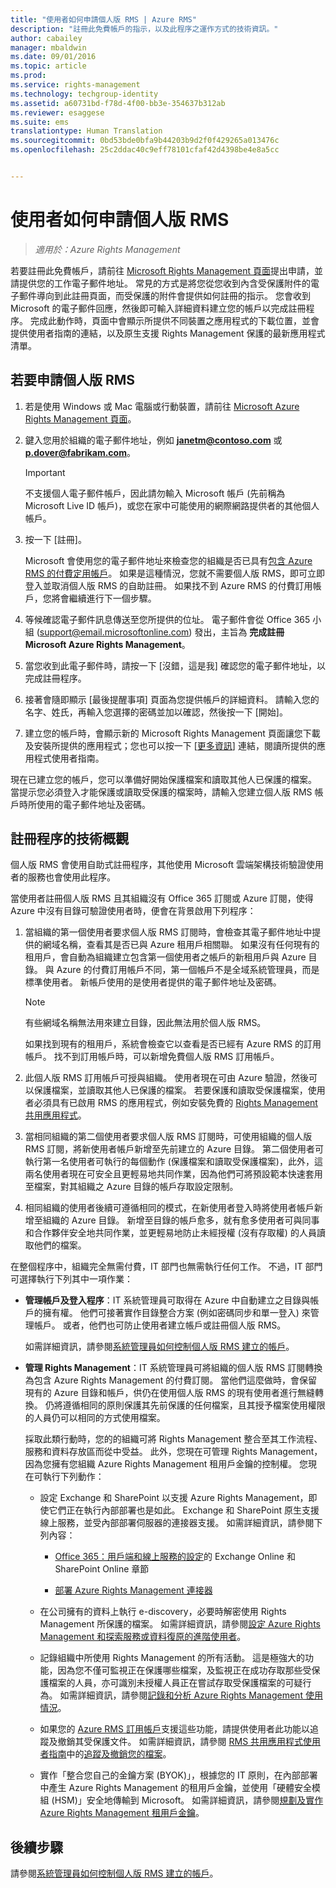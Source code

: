 ```yaml
---
title: "使用者如何申請個人版 RMS | Azure RMS"
description: "註冊此免費帳戶的指示，以及此程序之運作方式的技術資訊。"
author: cabailey
manager: mbaldwin
ms.date: 09/01/2016
ms.topic: article
ms.prod: 
ms.service: rights-management
ms.technology: techgroup-identity
ms.assetid: a60731bd-f78d-4f00-bb3e-354637b312ab
ms.reviewer: esaggese
ms.suite: ems
translationtype: Human Translation
ms.sourcegitcommit: 0bd53bde0bfa9b44203b9d2f0f429265a013476c
ms.openlocfilehash: 25c2ddac40c9eff78101cfaf42d4398be4e8a5cc


---
```


# 使用者如何申請個人版 RMS

>*適用於：Azure Rights Management*

若要註冊此免費帳戶，請前往 [Microsoft Rights Management 頁面](https://portal.office.com/signup?sku=rms&ru=https%3A%2F%2Fportal.azurerms.com%2F%23%2Fdownload)提出申請，並請提供您的工作電子郵件地址。 常見的方式是將您從您收到內含受保護附件的電子郵件導向到此註冊頁面，而受保護的附件會提供如何註冊的指示。 您會收到 Microsoft 的電子郵件回應，然後即可輸入詳細資料建立您的帳戶以完成註冊程序。 完成此動作時，頁面中會顯示所提供不同裝置之應用程式的下載位置，並會提供使用者指南的連結，以及原生支援 Rights Management 保護的最新應用程式清單。 

## 若要申請個人版 RMS

1.  若是使用 Windows 或 Mac 電腦或行動裝置，請前往 [Microsoft Azure Rights Management 頁面](https://portal.office.com/signup?sku=rms&ru=https%3A%2F%2Fportal.azurerms.com%2F%23%2Fdownload)。

2.  鍵入您用於組織的電子郵件地址，例如 **janetm@contoso.com** 或 **p.dover@fabrikam.com**。

    > [!IMPORTANT]
    > 不支援個人電子郵件帳戶，因此請勿輸入 Microsoft 帳戶 (先前稱為 Microsoft Live ID 帳戶)，或您在家中可能使用的網際網路提供者的其他個人帳戶。

3.  按一下 [註冊]。

    Microsoft 會使用您的電子郵件地址來檢查您的組織是否已具有[包含 Azure RMS 的付費定用帳戶](../get-started/requirements-subscriptions.md)。 如果是這種情況，您就不需要個人版 RMS，即可立即登入並取消個人版 RMS 的自助註冊。 如果找不到 Azure RMS 的付費訂用帳戶，您將會繼續進行下一個步驟。

4.  等候確認電子郵件訊息傳送至您所提供的位址。 電子郵件會從 Office 365 小組 (support@email.microsoftonline.com) 發出，主旨為 **完成註冊 Microsoft Azure Rights Management**。

5.  當您收到此電子郵件時，請按一下 [沒錯，這是我] 確認您的電子郵件地址，以完成註冊程序。

6.  接著會隨即顯示 [最後提醒事項] 頁面為您提供帳戶的詳細資料。 請輸入您的名字、姓氏，再輸入您選擇的密碼並加以確認，然後按一下 [開始]。

7. 建立您的帳戶時，會顯示新的 Microsoft Rights Management 頁面讓您下載及安裝所提供的應用程式；您也可以按一下 [[更多資訊](../rms-client/sharing-app-user-guide.md)] 連結，閱讀所提供的應用程式使用者指南。

現在已建立您的帳戶，您可以準備好開始保護檔案和讀取其他人已保護的檔案。 當提示您必須登入才能保護或讀取受保護的檔案時，請輸入您建立個人版 RMS 帳戶時所使用的電子郵件地址及密碼。

## 註冊程序的技術概觀
個人版 RMS 會使用自助式註冊程序，其他使用 Microsoft 雲端架構技術驗證使用者的服務也會使用此程序。

當使用者註冊個人版 RMS 且其組織沒有 Office 365 訂閱或 Azure 訂閱，使得 Azure 中沒有目錄可驗證使用者時，便會在背景啟用下列程序：

1.  當組織的第一個使用者要求個人版 RMS 訂閱時，會檢查其電子郵件地址中提供的網域名稱，查看其是否已與 Azure 租用戶相關聯。 如果沒有任何現有的租用戶，會自動為組織建立包含第一個使用者之帳戶的新租用戶與 Azure 目錄。 與 Azure 的付費訂用帳戶不同，第一個帳戶不是全域系統管理員，而是標準使用者。 新帳戶使用的是使用者提供的電子郵件地址及密碼。

    > [!NOTE]
    > 有些網域名稱無法用來建立目錄，因此無法用於個人版 RMS。

    如果找到現有的租用戶，系統會檢查它以查看是否已經有 Azure RMS 的訂用帳戶。 找不到訂用帳戶時，可以新增免費個人版 RMS 訂用帳戶。

2.  此個人版 RMS 訂用帳戶可授與組織。 使用者現在可由 Azure 驗證，然後可以保護檔案，並讀取其他人已保護的檔案。 若要保護和讀取受保護檔案，使用者必須具有已啟用 RMS 的應用程式，例如安裝免費的 [Rights Management 共用應用程式](../rms-client/sharing-app-windows.md)。

3.  當相同組織的第二個使用者要求個人版 RMS 訂閱時，可使用組織的個人版 RMS 訂閱，將新使用者帳戶新增至先前建立的 Azure 目錄。 第二個使用者可執行第一名使用者可執行的每個動作 (保護檔案和讀取受保護檔案)，此外，這兩名使用者現在可安全且更輕易地共同作業，因為他們可將預設範本快速套用至檔案，對其組織之 Azure 目錄的帳戶存取設定限制。

4.  相同組織的使用者後續可遵循相同的模式，在新使用者登入時將使用者帳戶新增至組織的 Azure 目錄。 新增至目錄的帳戶愈多，就有愈多使用者可與同事和合作夥伴安全地共同作業，並更輕易地防止未經授權 (沒有存取權) 的人員讀取他們的檔案。

在整個程序中，組織完全無需付費，IT 部門也無需執行任何工作。 不過，IT 部門可選擇執行下列其中一項作業：

-   **管理帳戶及登入程序**：IT 系統管理員可取得在 Azure 中自動建立之目錄與帳戶的擁有權。 他們可接著實作目錄整合方案 (例如密碼同步和單一登入) 來管理帳戶。 或者，他們也可防止使用者建立帳戶或註冊個人版 RMS。

    如需詳細資訊，請參閱[系統管理員如何控制個人版 RMS 建立的帳戶](rms-for-individuals-take-control.md)。

-   **管理 Rights Management**：IT 系統管理員可將組織的個人版 RMS 訂閱轉換為包含 Azure Rights Management 的付費訂閱。 當他們這麼做時，會保留現有的 Azure 目錄和帳戶，供仍在使用個人版 RMS 的現有使用者進行無縫轉換。 仍將遵循相同的原則保護其先前保護的任何檔案，且其授予檔案使用權限的人員仍可以相同的方式使用檔案。

    採取此類行動時，您的的組織可將 Rights Management 整合至其工作流程、服務和資料存放區而從中受益。 此外，您現在可管理 Rights Management，因為您擁有您組織 Azure Rights Management 租用戶金鑰的控制權。 您現在可執行下列動作：

    -   設定 Exchange 和 SharePoint 以支援 Azure Rights Management，即使它們正在執行內部部署也是如此。 Exchange 和 SharePoint 原生支援線上服務，並受內部部署伺服器的連接器支援。 如需詳細資訊，請參閱下列內容：

        -   [Office 365：用戶端和線上服務的設定](../deploy-use/configure-office365.md)的 Exchange Online 和 SharePoint Online 章節

        -   [部署 Azure Rights Management 連接器](../deploy-use/deploy-rms-connector.md)

    -   在公司擁有的資料上執行 e-discovery，必要時解密使用 Rights Management 所保護的檔案。 如需詳細資訊，請參閱[設定 Azure Rights Management 和探索服務或資料復原的進階使用者](../deploy-use/configure-super-users.md)。

    -   記錄組織中所使用 Rights Management 的所有活動。 這是極強大的功能，因為您不僅可監視正在保護哪些檔案，及監視正在成功存取那些受保護檔案的人員，亦可識別未授權人員正在嘗試存取受保護檔案的可疑行為。 如需詳細資訊，請參閱[記錄和分析 Azure Rights Management 使用情況](../deploy-use/log-analyze-usage.md)。

    -   如果您的 [Azure RMS 訂用帳戶](https://technet.microsoft.com/dn858608)支援這些功能，請提供使用者此功能以追蹤及撤銷其受保護文件。 如需詳細資訊，請參閱 [RMS 共用應用程式使用者指南](../rms-client/sharing-app-user-guide.md)中的[追蹤及撤銷您的檔案](../rms-client/sharing-app-track-revoke.md)。

    -   實作「整合您自己的金鑰方案 (BYOK)」，根據您的 IT 原則，在內部部署中產生 Azure Rights Management 的租用戶金鑰，並使用「硬體安全模組 (HSM)」安全地傳輸到 Microsoft。 如需詳細資訊，請參閱[規劃及實作 Azure Rights Management 租用戶金鑰](../plan-design/plan-implement-tenant-key.md)。


## 後續步驟
請參閱[系統管理員如何控制個人版 RMS 建立的帳戶](rms-for-individuals-take-control.md)。





<!--HONumber=Sep16_HO2-->


